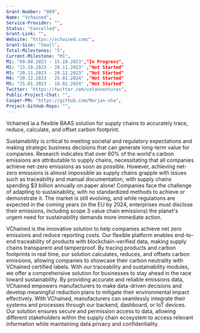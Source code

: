 ```yaml
---
Grant-Number: "009",
Name: "Vchained",
Service-Provider: "",
Status: "Cancelled",
Grant-Link: "",
Website: "https://vchained.com/",
Grant-Size: "Small",
Total-Milestones: "5",
Current-Milestone: "M1",
M1: "09.08.2023 - 15.10.2023","In Progress",
M2: "15.10.2023 - 20.11.2023" ,"Not Started"
M3: "20.11.2023 - 20.12.2023" ,"Not Started"
M4: "20.12.2023 - 25.01.2024" ,"Not Started"
M5: "25.01.2023 - 18.02.2024" ,"Not Started"
Twitter: "https://twitter.com/votanventures",
Public-Project-Chat: "",
Casper-PM: "https://github.com/Marjan-sha",
Project-GitHub-Repo: "",
---
```

<!--lang:en--> 
Vchained ia a flexible BAAS solution for supply chains to accurately trace, reduce, calculate, and offset carbon footprint.

Sustainability is critical to meeting societal and regulatory expectations and making strategic business decisions that can generate long-term value for companies. Research indicates that over 60% of the world's carbon emissions are attributable to supply chains, necessitating that all companies achieve net-zero emissions as soon as possible. However, achieving net-zero emissions is almost impossible as supply chains grapple with issues such as traceability and manual documentation, with supply chains spending $3 billion annually on paper alone!
Companies face the challenge of adapting to sustainability, with no standardized methods to achieve or demonstrate it. The market is still evolving, and while regulations are expected in the coming years (in the EU by 2024, enterprises must disclose their emissions, including scope 3 value chain emissions) the planet's urgent need for sustainability demands more immediate action.

VChained is the innovative solution to help companies achieve net zero emissions and reduce reporting costs. Our flexible platform enables end-to-end traceability of products with blockchain-verified data, making supply chains transparent and tamperproof. By tracing products and carbon footprints in real time, our solution calculates, reduces, and offsets carbon emissions, allowing companies to showcase their carbon neutrality with VChained certified labels. With our traceability and sustainability modules, we offer a comprehensive solution for businesses to stay ahead in the race toward sustainability. By providing accurate and reliable emissions data, VChained empowers manufacturers to make data-driven decisions and develop meaningful reduction plans to mitigate their environmental impact effectively.
With VChained, manufacturers can seamlessly integrate their systems and processes through our backend, dashboard, or IoT devices. Our solution ensures secure and permission access to data, allowing different stakeholders within the supply chain ecosystem to access relevant information while maintaining data privacy and confidentiality.


<!--lang:es--] 
Vchained es una solución BAAS flexible para que las cadenas de suministro puedan rastrear, reducir, calcular y compensar con precisión la huella de carbono.

La sostenibilidad es fundamental para cumplir las expectativas sociales y normativas y tomar decisiones empresariales estratégicas que puedan generar valor a largo plazo para las empresas. Las investigaciones indican que más del 60% de las emisiones mundiales de carbono son atribuibles a las cadenas de suministro, lo que hace necesario que todas las empresas alcancen las emisiones netas cero lo antes posible. Sin embargo, alcanzar las emisiones netas cero es casi imposible, ya que las cadenas de suministro se enfrentan a problemas como la trazabilidad y la documentación manual, ¡con cadenas de suministro que gastan 3.000 millones de dólares al año sólo en papel!
Las empresas se enfrentan al reto de adaptarse a la sostenibilidad, sin métodos estandarizados para conseguirla o demostrarla. El mercado aún está evolucionando, y aunque se esperan normativas en los próximos años (en la UE, para 2024, las empresas deberán revelar sus emisiones, incluidas las del alcance 3 de la cadena de valor), la urgente necesidad de sostenibilidad del planeta exige una actuación más inmediata.

VChained es la solución innovadora para ayudar a las empresas a conseguir emisiones netas cero y reducir los costes de notificación. Nuestra plataforma flexible permite la trazabilidad de extremo a extremo de los productos con datos verificados por blockchain, haciendo que las cadenas de suministro sean transparentes y a prueba de manipulaciones. Al rastrear los productos y las huellas de carbono en tiempo real, nuestra solución calcula, reduce y compensa las emisiones de carbono, lo que permite a las empresas mostrar su neutralidad de carbono con etiquetas certificadas VChained. Con nuestros módulos de trazabilidad y sostenibilidad, ofrecemos una solución integral para que las empresas se mantengan a la cabeza en la carrera hacia la sostenibilidad. Al proporcionar datos precisos y fiables sobre las emisiones, VChained permite a los fabricantes tomar decisiones basadas en datos y desarrollar planes de reducción significativos para mitigar eficazmente su impacto medioambiental.
Con VChained, los fabricantes pueden integrar perfectamente sus sistemas y procesos a través de nuestro backend, panel de control o dispositivos IoT. Nuestra solución garantiza un acceso seguro y autorizado a los datos, lo que permite a las distintas partes interesadas del ecosistema de la cadena de suministro acceder a la información pertinente, manteniendo al mismo tiempo la privacidad y confidencialidad de los datos.

<!--lang:de--] 
Vchained ist eine flexible BAAS-Lösung für Lieferketten zur genauen Verfolgung, Reduzierung, Berechnung und zum Ausgleich des CO2-Fußabdrucks.

Nachhaltigkeit ist von entscheidender Bedeutung, um die gesellschaftlichen und gesetzlichen Erwartungen zu erfüllen und strategische Geschäftsentscheidungen zu treffen, die langfristigen Wert für Unternehmen generieren können. Untersuchungen zeigen, dass mehr als 60 % der weltweiten Kohlenstoffemissionen auf die Lieferketten zurückzuführen sind, so dass alle Unternehmen so schnell wie möglich Netto-Null-Emissionen erreichen müssen. Das Erreichen von Netto-Null-Emissionen ist jedoch fast unmöglich, da die Lieferketten mit Problemen wie Rückverfolgbarkeit und manueller Dokumentation zu kämpfen haben, wobei die Lieferketten jährlich 3 Milliarden Dollar allein für Papier ausgeben!
Unternehmen stehen vor der Herausforderung, sich auf Nachhaltigkeit einzustellen, da es keine standardisierten Methoden gibt, um sie zu erreichen oder nachzuweisen. Der Markt befindet sich noch in der Entwicklung, und auch wenn in den kommenden Jahren Verordnungen zu erwarten sind (in der EU müssen Unternehmen bis 2024 ihre Emissionen, einschließlich der Scope-3-Emissionen der Wertschöpfungskette, offenlegen), erfordert der dringende Bedarf des Planeten an Nachhaltigkeit sofortiges Handeln.

VChained ist die innovative Lösung, die Unternehmen dabei hilft, Netto-Null-Emissionen zu erreichen und die Kosten für die Berichterstattung zu senken. Unsere flexible Plattform ermöglicht die durchgängige Rückverfolgbarkeit von Produkten mit Blockchain-verifizierten Daten und macht Lieferketten transparent und fälschungssicher. Durch die Rückverfolgung von Produkten und CO2-Fußabdrücken in Echtzeit berechnet, reduziert und kompensiert unsere Lösung CO2-Emissionen und ermöglicht es Unternehmen, ihre Klimaneutralität mit VChained-zertifizierten Labels zu präsentieren. Mit unseren Rückverfolgbarkeits- und Nachhaltigkeitsmodulen bieten wir eine umfassende Lösung für Unternehmen, die im Rennen um Nachhaltigkeit die Nase vorn haben. Durch die Bereitstellung genauer und zuverlässiger Emissionsdaten ermöglicht VChained Herstellern, datengestützte Entscheidungen zu treffen und sinnvolle Reduktionspläne zu entwickeln, um ihre Umweltauswirkungen wirksam zu verringern.
Mit VChained können Hersteller ihre Systeme und Prozesse über unser Backend, Dashboard oder IoT-Geräte nahtlos integrieren. Unsere Lösung gewährleistet einen sicheren und erlaubten Zugang zu den Daten, so dass verschiedene Beteiligte innerhalb des Ökosystems der Lieferkette auf relevante Informationen zugreifen können, während der Datenschutz und die Vertraulichkeit der Daten gewahrt bleiben.

<!--lang:fr--] 
Vchained est une solution BAAS flexible pour les chaînes d'approvisionnement qui permet de tracer, réduire, calculer et compenser avec précision l'empreinte carbone.

Le développement durable est essentiel pour répondre aux attentes sociétales et réglementaires et pour prendre des décisions commerciales stratégiques susceptibles de générer une valeur à long terme pour les entreprises. Les recherches indiquent que plus de 60 % des émissions de carbone dans le monde sont imputables aux chaînes d'approvisionnement, ce qui impose à toutes les entreprises de parvenir à des émissions nettes nulles dès que possible. Cependant, il est presque impossible d'atteindre zéro émission nette car les chaînes d'approvisionnement sont aux prises avec des problèmes tels que la traçabilité et la documentation manuelle, les chaînes d'approvisionnement dépensant chaque année 3 milliards de dollars rien que pour le papier !
Les entreprises sont confrontées au défi de s'adapter à la durabilité, en l'absence de méthodes normalisées pour l'atteindre ou la démontrer. Le marché est encore en évolution, et bien que des réglementations soient attendues dans les années à venir (dans l'UE, d'ici 2024, les entreprises devront divulguer leurs émissions, y compris les émissions de la chaîne de valeur de portée 3), le besoin urgent de durabilité de la planète exige des mesures plus immédiates.

VChained est la solution innovante pour aider les entreprises à atteindre le niveau zéro d'émissions et à réduire les coûts de reporting. Notre plateforme flexible permet une traçabilité de bout en bout des produits avec des données vérifiées par blockchain, rendant les chaînes d'approvisionnement transparentes et infalsifiables. En traçant les produits et les empreintes carbone en temps réel, notre solution calcule, réduit et compense les émissions de carbone, permettant aux entreprises d'afficher leur neutralité carbone avec des labels certifiés VChained. Avec nos modules de traçabilité et de développement durable, nous offrons une solution complète aux entreprises pour qu'elles restent en tête dans la course au développement durable. En fournissant des données précises et fiables sur les émissions, VChained permet aux fabricants de prendre des décisions fondées sur des données et de développer des plans de réduction significatifs pour atténuer efficacement leur impact sur l'environnement.
Avec VChained, les fabricants peuvent intégrer de manière transparente leurs systèmes et processus via notre backend, notre tableau de bord ou nos dispositifs IoT. Notre solution garantit un accès sécurisé et autorisé aux données, permettant aux différentes parties prenantes de l'écosystème de la chaîne d'approvisionnement d'accéder aux informations pertinentes tout en préservant la confidentialité des données.

<!--lang:pl--] 
Vchained to elastyczne rozwiązanie BAAS dla łańcuchów dostaw w celu dokładnego śledzenia, redukcji, obliczania i kompensowania śladu węglowego.

Zrównoważony rozwój ma kluczowe znaczenie dla spełnienia oczekiwań społecznych i regulacyjnych oraz podejmowania strategicznych decyzji biznesowych, które mogą generować długoterminową wartość dla firm. Badania wskazują, że ponad 60% światowej emisji dwutlenku węgla przypada na łańcuchy dostaw, co wymaga od wszystkich firm jak najszybszego osiągnięcia zerowej emisji netto. Jednak osiągnięcie zerowej emisji netto jest prawie niemożliwe, ponieważ łańcuchy dostaw zmagają się z takimi kwestiami, jak identyfikowalność i ręczna dokumentacja, a same łańcuchy dostaw wydają rocznie 3 miliardy dolarów na papier!
Firmy stoją przed wyzwaniem dostosowania się do zrównoważonego rozwoju, bez standardowych metod jego osiągnięcia lub wykazania. Rynek wciąż ewoluuje i chociaż w nadchodzących latach spodziewane są regulacje (w UE do 2024 r. przedsiębiorstwa muszą ujawniać swoje emisje, w tym emisje z zakresu 3 łańcucha wartości), pilna potrzeba zrównoważenia planety wymaga bardziej natychmiastowych działań.

VChained to innowacyjne rozwiązanie, które pomaga firmom osiągnąć zerową emisję netto i obniżyć koszty raportowania. Nasza elastyczna platforma umożliwia kompleksowe śledzenie produktów za pomocą danych zweryfikowanych przez blockchain, dzięki czemu łańcuchy dostaw są przejrzyste i odporne na manipulacje. Śledząc produkty i ślad węglowy w czasie rzeczywistym, nasze rozwiązanie oblicza, redukuje i kompensuje emisje dwutlenku węgla, umożliwiając firmom zaprezentowanie swojej neutralności węglowej za pomocą etykiet z certyfikatem VChained. Dzięki naszym modułom identyfikowalności i zrównoważonego rozwoju oferujemy kompleksowe rozwiązanie dla firm, aby pozostać na czele wyścigu w kierunku zrównoważonego rozwoju. Zapewniając dokładne i wiarygodne dane dotyczące emisji, VChained umożliwia producentom podejmowanie decyzji opartych na danych i opracowywanie znaczących planów redukcji emisji w celu skutecznego łagodzenia wpływu na środowisko.
Dzięki VChained producenci mogą płynnie integrować swoje systemy i procesy za pośrednictwem naszego zaplecza, pulpitu nawigacyjnego lub urządzeń IoT. Nasze rozwiązanie zapewnia bezpieczny i uprawniony dostęp do danych, umożliwiając różnym interesariuszom w ekosystemie łańcucha dostaw dostęp do istotnych informacji przy jednoczesnym zachowaniu prywatności i poufności danych.

<!--lang:uk--] 
Vchain - це гнучке рішення BAAS для ланцюгів поставок, що дозволяє точно відстежувати, зменшувати, розраховувати та компенсувати вуглецевий слід.

Сталий розвиток має вирішальне значення для задоволення суспільних і регуляторних очікувань та прийняття стратегічних бізнес-рішень, які можуть генерувати довгострокову цінність для компаній. Дослідження показують, що понад 60% світових викидів вуглецю припадає на ланцюги поставок, що вимагає від усіх компаній якнайшвидшого досягнення нульового рівня викидів. Однак досягти нульових викидів майже неможливо, оскільки ланцюги поставок стикаються з такими проблемами, як простежуваність і ручне документування, причому тільки на папір ланцюги поставок витрачають 3 мільярди доларів США щорічно!
Компанії стикаються з проблемою адаптації до сталого розвитку, не маючи стандартизованих методів його досягнення та демонстрації. Ринок все ще розвивається, і хоча в найближчі роки очікується прийняття нормативних актів (в ЄС до 2024 року підприємства повинні розкривати інформацію про свої викиди, в тому числі про викиди ланцюжка створення вартості 3), нагальна потреба планети в сталому розвитку вимагає більш негайних дій.

VChain - це інноваційне рішення, яке допоможе компаніям досягти нульового рівня викидів та зменшити витрати на звітність. Наша гнучка платформа дозволяє наскрізне відстеження продуктів за допомогою даних, підтверджених блокчейном, роблячи ланцюги поставок прозорими та захищеними від підробки. Відстежуючи продукти та вуглецевий слід у режимі реального часу, наше рішення розраховує, скорочує та компенсує викиди вуглецю, дозволяючи компаніям демонструвати свою вуглецеву нейтральність за допомогою сертифікованих етикеток VChain. Завдяки нашим модулям простежуваності та сталого розвитку ми пропонуємо комплексне рішення для бізнесу, щоб залишатися попереду в гонці до сталого розвитку. Надаючи точні та надійні дані про викиди, VChain дає можливість виробникам приймати рішення на основі даних та розробляти ефективні плани скорочення викидів для пом'якшення їхнього впливу на навколишнє середовище.
За допомогою VChain виробники можуть легко інтегрувати свої системи та процеси через наш бекенд, інформаційну панель або IoT-пристрої. Наше рішення забезпечує безпечний та санкціонований доступ до даних, дозволяючи різним зацікавленим сторонам в екосистемі ланцюга поставок отримувати доступ до відповідної інформації, зберігаючи при цьому конфіденційність та приватність даних.
[!--lang:*-->  
